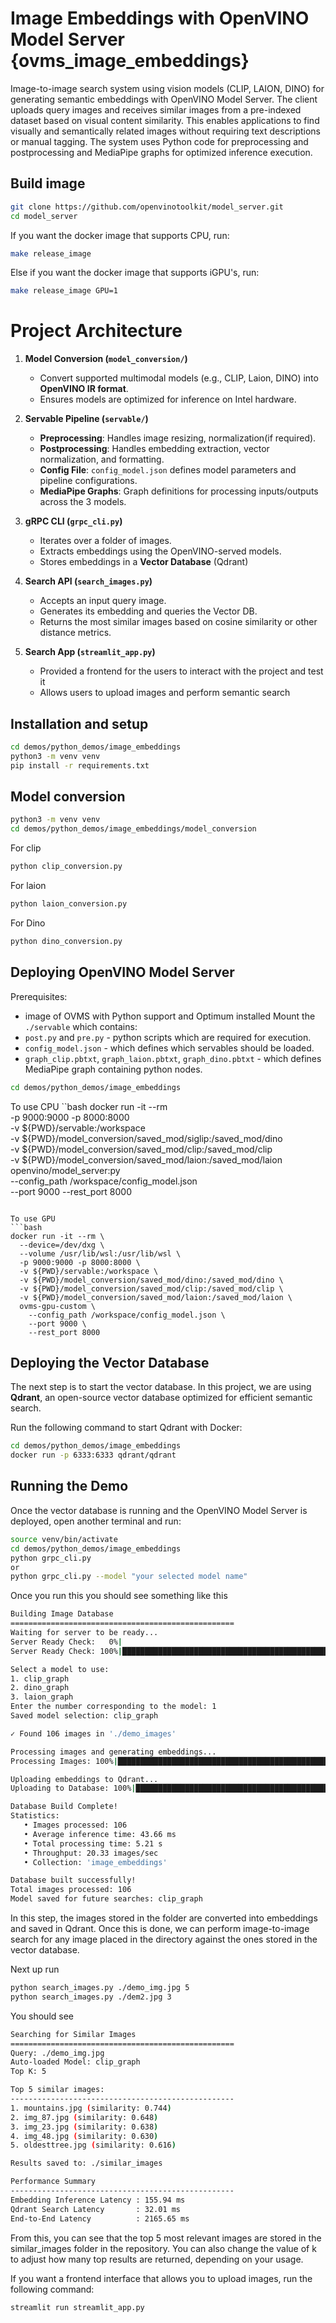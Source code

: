 # Image Embeddings with OpenVINO Model Server {ovms_image_embeddings}

Image-to-image search system using vision models (CLIP, LAION, DINO) for generating semantic embeddings with OpenVINO Model Server. The client uploads query images and receives similar images from a pre-indexed dataset based on visual content similarity. This enables applications to find visually and semantically related images without requiring text descriptions or manual tagging. The system uses Python code for preprocessing and postprocessing and MediaPipe graphs for optimized inference execution.

## Build image

```bash
git clone https://github.com/openvinotoolkit/model_server.git
cd model_server
```

If you want the docker image that supports CPU, run:

```bash
make release_image
```

Else if you want the docker image that supports iGPU's, run:
```bash
make release_image GPU=1
```

# Project Architecture

1. **Model Conversion (`model_conversion/`)**
   - Convert supported multimodal models (e.g., CLIP, Laion, DINO) into **OpenVINO IR format**.
   - Ensures models are optimized for inference on Intel hardware.

2. **Servable Pipeline (`servable/`)**
   - **Preprocessing**: Handles image resizing, normalization(if required).
   - **Postprocessing**: Handles embedding extraction, vector normalization, and formatting.
   - **Config File**: `config_model.json` defines model parameters and pipeline configurations.
   - **MediaPipe Graphs**: Graph definitions for processing inputs/outputs across the 3 models.

3. **gRPC CLI (`grpc_cli.py`)**
   - Iterates over a folder of images.
   - Extracts embeddings using the OpenVINO-served models.
   - Stores embeddings in a **Vector Database** (Qdrant)

4. **Search API (`search_images.py`)**
   - Accepts an input query image.
   - Generates its embedding and queries the Vector DB.
   - Returns the most similar images based on cosine similarity or other distance metrics.

5. **Search App (`streamlit_app.py`)**
   - Provided a frontend for the users to interact with the project and test it
   - Allows users to upload images and perform semantic search


## Installation and setup

```bash
cd demos/python_demos/image_embeddings
python3 -m venv venv
pip install -r requirements.txt
```


## Model conversion
```bash
python3 -m venv venv
cd demos/python_demos/image_embeddings/model_conversion
```

For clip
```bash
python clip_conversion.py
```

For laion
```bash
python laion_conversion.py
```

For Dino
```bash
python dino_conversion.py
```

## Deploying OpenVINO Model Server
Prerequisites:
-  image of OVMS with Python support and Optimum installed
Mount the `./servable` which contains:
- `post.py` and `pre.py` - python scripts which are required for execution.
- `config_model.json` - which defines which servables should be loaded.
- `graph_clip.pbtxt`, `graph_laion.pbtxt`, `graph_dino.pbtxt` - which defines MediaPipe graph containing python nodes.


```bash
cd demos/python_demos/image_embeddings
```


To use CPU
``bash
docker run -it --rm \
-p 9000:9000 -p 8000:8000 \
-v ${PWD}/servable:/workspace \
-v ${PWD}/model_conversion/saved_mod/siglip:/saved_mod/dino \
-v ${PWD}/model_conversion/saved_mod/clip:/saved_mod/clip \
-v ${PWD}/model_conversion/saved_mod/laion:/saved_mod/laion \
openvino/model_server:py \
--config_path /workspace/config_model.json \
--port 9000 --rest_port 8000

```

To use GPU
```bash
docker run -it --rm \
  --device=/dev/dxg \
  --volume /usr/lib/wsl:/usr/lib/wsl \
  -p 9000:9000 -p 8000:8000 \
  -v ${PWD}/servable:/workspace \
  -v ${PWD}/model_conversion/saved_mod/dino:/saved_mod/dino \
  -v ${PWD}/model_conversion/saved_mod/clip:/saved_mod/clip \
  -v ${PWD}/model_conversion/saved_mod/laion:/saved_mod/laion \
  ovms-gpu-custom \
    --config_path /workspace/config_model.json \
    --port 9000 \
    --rest_port 8000
```

## Deploying the Vector Database

The next step is to start the vector database. In this project, we are using **Qdrant**, an open-source vector database optimized for efficient semantic search.

Run the following command to start Qdrant with Docker:

```bash
cd demos/python_demos/image_embeddings
docker run -p 6333:6333 qdrant/qdrant
```

## Running the Demo

Once the vector database is running and the OpenVINO Model Server is deployed, open another terminal and run:

```bash
source venv/bin/activate
cd demos/python_demos/image_embeddings
python grpc_cli.py
or
python grpc_cli.py --model "your selected model name"
```
Once you run this you should see something like this
```bash
Building Image Database
==================================================
Waiting for server to be ready...
Server Ready Check:   0%|                                                                                                                             | 0/15 [00:00<?, ?sec/s]Server is ready!
Server Ready Check: 100%|███████████████████████████████████████████████████████████████████████████████████████████████████████████████████| 15/15 [00:00<00:00, 207.60sec/s]

Select a model to use:
1. clip_graph
2. dino_graph
3. laion_graph
Enter the number corresponding to the model: 1
Saved model selection: clip_graph

✓ Found 106 images in './demo_images'

Processing images and generating embeddings...
Processing Images: 100%|███████████████████████████████████████████████████████████████████████████████████████████████████████████████████| 106/106 [00:05<00:00, 20.61img/s]

Uploading embeddings to Qdrant...
Uploading to Database: 100%|█████████████████████████████████████████████████████████████████████████████████████████████████████████████████| 1/1 [00:00<00:00, 16.28batch/s]

Database Build Complete!
Statistics:
   • Images processed: 106
   • Average inference time: 43.66 ms
   • Total processing time: 5.21 s
   • Throughput: 20.33 images/sec
   • Collection: 'image_embeddings'

Database built successfully!
Total images processed: 106
Model saved for future searches: clip_graph
```

In this step, the images stored in the folder are converted into embeddings and saved in Qdrant. Once this is done, we can perform image-to-image search for any image placed in the directory against the ones stored in the vector database.

Next up run
```bash
python search_images.py ./demo_img.jpg 5
python search_images.py ./dem2.jpg 3
```
You should see
```bash
Searching for Similar Images
==================================================
Query: ./demo_img.jpg
Auto-loaded Model: clip_graph
Top K: 5

Top 5 similar images:
--------------------------------------------------
1. mountains.jpg (similarity: 0.744)
2. img_87.jpg (similarity: 0.648)
3. img_23.jpg (similarity: 0.638)
4. img_48.jpg (similarity: 0.630)
5. oldesttree.jpg (similarity: 0.616)

Results saved to: ./similar_images

Performance Summary
--------------------------------------------------
Embedding Inference Latency : 155.94 ms
Qdrant Search Latency       : 32.01 ms
End-to-End Latency          : 2165.65 ms
```
From this, you can see that the top 5 most relevant images are stored in the similar_images folder in the repository. You can also change the value of k to adjust how many top results are returned, depending on your usage.

If you want a frontend interface that allows you to upload images, run the following command:

```bash
streamlit run streamlit_app.py
```